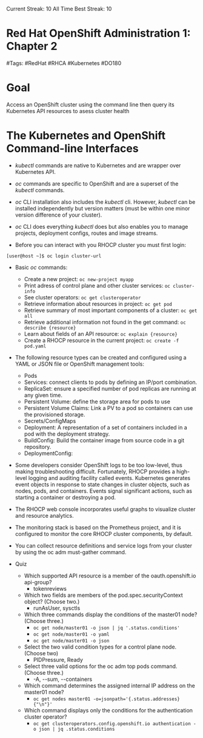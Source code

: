 Current Streak: 10
All Time Best Streak: 10

# Red Hat OpenShift Administration 1: Chapter 2
#Tags: #RedHat #RHCA #Kubernetes #DO180

# Goal
Access an OpenShift cluster using the command line then query its Kubernetes API resources to asess cluster health

# The Kubernetes and OpenShift Command-line Interfaces
- <em>kubectl</em> commands are native to Kubernetes and are wrapper over Kubernetes API.

- <em>oc</em> commands are specific to OpenShift and are a superset of the <em>kubectl</em> commands.

- <em>oc</em> CLI installation also includes the <em>kubectl</em> cli. However, <em>kubectl</em> can be installed independently but version matters (must be within one minor version difference of your cluster).

- <em>oc</em> CLI does everything <em>kubectl</em> does but also enables you to manage projects, deployment configs, routes and image streams.

- Before you can interact with you RHOCP cluster you must first login:

```
[user@host ~]$ oc login cluster-url
```

- Basic <em>oc</em> commands:
    - Create a new project: ```oc new-project myapp```
    - Print adress of control plane and other cluster services: ```oc cluster-info```
    - See cluster operators: ```oc get clusteroperator```
    - Retrieve information about resources in project: ```oc get pod```
    - Retrieve summary of most important components of a cluster: ```oc get all```
    - Retrieve additional information not found in the get command: ```oc describe {resource}```
    - Learn about fields of an API resource: ```oc explain {resource}```
    - Create a RHOCP resource in the current project: ```oc create -f pod.yaml```

- The following resource types can be created and configured using a YAML or JSON file or OpenShift management tools:
    - Pods
    - Services: connect clients to pods by defining an IP/port combination.
    - ReplicaSet: ensure a specified number of pod replicas are running at any given time.
    - Persistent Volume: define the storage area for pods to use
    - Persistent Volume Claims: Link a PV to a pod so containers can use the provisioned storage.
    - Secrets/ConfigMaps
    - Deployment: A representation of a set of containers included in a pod with the deployment strategy. 
    - BuildConfig: Build the container image from source code in a git repository.
    - DeploymentConfig: 

- Some developers consider OpenShift logs to be too low-level, thus making troubleshooting difficult. Fortunately, RHOCP provides a high-level logging and auditing facility called events. Kubernetes generates event objects in response to state changes in cluster objects, such as nodes, pods, and containers. Events signal significant actions, such as starting a container or destroying a pod.

- The RHOCP web console incorporates useful graphs to visualize cluster and resource analytics.

- The monitoring stack is based on the Prometheus project, and it is configured to monitor the core RHOCP cluster components, by default.

- You can collect resource definitions and service logs from your cluster by using the oc adm must-gather command.

- Quiz
    - Which supported API resource is a member of the oauth.openshift.io api-group?
        - tokenreviews
    - Which two fields are members of the pod.spec.securityContext object? (Choose two.)
        - runAsUser, sysctls
    - Which three commands display the conditions of the master01 node? (Choose three.)
        - ```oc get node/master01 -o json | jq '.status.conditions'```
        - ```oc get node/master01 -o yaml```
        - ```oc get node/master01 -o json```
    - Select the two valid condition types for a control plane node. (Choose two)
        - PIDPressure, Ready
    - Select three valid options for the oc adm top pods command. (Choose three.)
        - -A, --sum, --containers
    - Which command determines the assigned internal IP address on the master01 node?
        - ```oc get nodes master01 -o=jsonpath='{.status.addresses}{"\n"}'```
    - Which command displays only the conditions for the authentication cluster operator?
        - ```oc get clusteroperators.config.openshift.io authentication -o json | jq .status.conditions```
